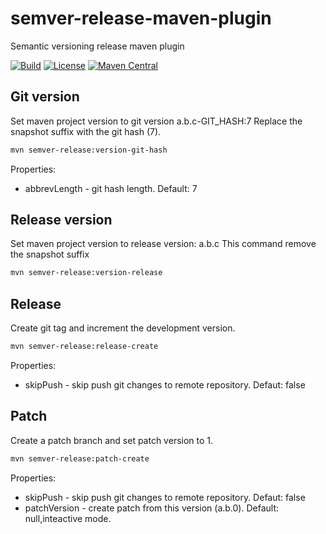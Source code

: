 # semver-release-maven-plugin

Semantic versioning release maven plugin

[![Build](https://img.shields.io/gitlab/pipeline/lorislab/maven/semver-release-maven-plugin?style=for-the-badge&logo=gitlab)](https://gitlab.com/lorislab/maven/semver-release-maven-plugin/pipelines)
[![License](https://img.shields.io/badge/License-Apache%202.0-blue.svg?style=for-the-badge&logo=apache)](https://www.apache.org/licenses/LICENSE-2.0)
[![Maven Central](https://img.shields.io/maven-central/v/org.lorislab.maven/semver-release-maven-plugin?style=for-the-badge&maven)](https://maven-badges.herokuapp.com/maven-central/org.lorislab.maven/semver-release-maven-plugin)


## Git version 

Set maven project version to git version a.b.c-GIT_HASH:7
Replace the snapshot suffix with the git hash (7).

```bash
mvn semver-release:version-git-hash
```

Properties:
* abbrevLength - git hash length. Default: 7

## Release version

Set maven project version to release version: a.b.c
This command remove the snapshot suffix

```bash
mvn semver-release:version-release
```

## Release

Create git tag and increment the development version.

```bash
mvn semver-release:release-create
```

Properties:
* skipPush - skip push git changes to remote repository. Defaut: false

## Patch

Create a patch branch and set patch version to 1.

```bash
mvn semver-release:patch-create
```

Properties:
* skipPush - skip push git changes to remote repository. Defaut: false
* patchVersion - create patch from this version (a.b.0). Default: null,inteactive mode.